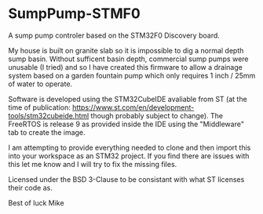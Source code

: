 # SumpPump-STMF0
 A sump pump controler based on the STM32F0 Discovery board.
 
 My house is built on granite slab so it is impossible to dig a normal
 depth sump basin.  Without sufficent basin depth, commercial sump 
 pumps were unusable (I tried) and so I have created this firmware to allow
 a drainage system based on a garden fountain pump which only  requires 
 1 inch / 25mm of water to operate. 
 
 Software is developed using the STM32CubeIDE avaliable from ST (at the
 time of publication: https://www.st.com/en/development-tools/stm32cubeide.html
 though probably subject to change).  The FreeRTOS is release 9 as provided
 inside the IDE using the "Middleware" tab to create the image.
 
 I am attempting to provide everything needed to clone and then import this
 into your workspace as an STM32 project.  If you find there are issues with
 this let me know and I will try to fix the missing files.
 
 Licensed under the BSD 3-Clause to be consistant with what ST licenses their
 code as.
 
 Best of luck
 Mike

